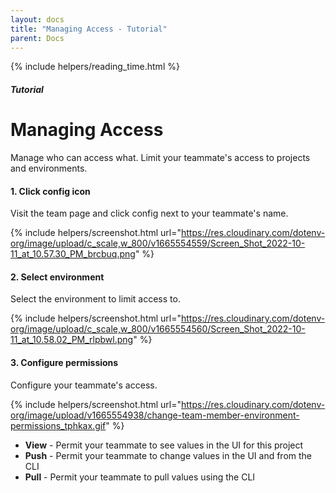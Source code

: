 ```yaml
---
layout: docs
title: "Managing Access - Tutorial"
parent: Docs
---
```


{% include helpers/reading_time.html %}

##### Tutorial

# Managing Access

Manage who can access what. Limit your teammate's access to projects and environments.

#### 1. Click config icon

Visit the team page and click config next to your teammate's name.

{% include helpers/screenshot.html url="https://res.cloudinary.com/dotenv-org/image/upload/c_scale,w_800/v1665554559/Screen_Shot_2022-10-11_at_10.57.30_PM_brcbuq.png" %}

#### 2. Select environment

Select the environment to limit access to.

{% include helpers/screenshot.html url="https://res.cloudinary.com/dotenv-org/image/upload/c_scale,w_800/v1665554560/Screen_Shot_2022-10-11_at_10.58.02_PM_rlpbwl.png" %}

#### 3. Configure permissions

Configure your teammate's access.

{% include helpers/screenshot.html url="https://res.cloudinary.com/dotenv-org/image/upload/v1665554938/change-team-member-environment-permissions_tphkax.gif" %}

* **View** - Permit your teammate to see values in the UI for this project
* **Push** - Permit your teammate to change values in the UI and from the CLI
* **Pull** - Permit your teammate to pull values using the CLI
